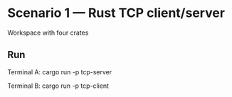 # Scenario 1 — Rust TCP client/server

Workspace with four crates

## Run
Terminal A:
cargo run -p tcp-server

Terminal B:
cargo run -p tcp-client
